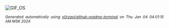 <div align="justify">
<picture>
    <source media="(prefers-color-scheme: dark)" srcset="https://i.ibb.co/pfsM12N/output-gif.gif">
    <source media="(prefers-color-scheme: light)" srcset="https://i.ibb.co/pfsM12N/output-gif.gif">
    <img alt="GIF_OS" src="https://i.ibb.co/pfsM12N/output-gif.gif">
</picture>

<sub><i>Generated automatically using [x0rzavi/github-readme-terminal](https://github.com/x0rzavi/github-readme-terminal) on Thu Jan 04 04:01:15 AM MSK 2024</i></sub>

</div>

<!-- Image deletion URL: https://ibb.co/n7VYwr4/a70e3e04124025b7faf877289d951af1 -->